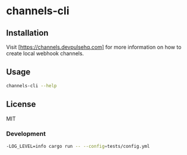 # channels-cli

## Installation

Visit [https://channels.devpulsehq.com] for more information on how to create local webhook channels.

## Usage

```bash
channels-cli --help
```

## License

MIT

### Development

```bash
-LOG_LEVEL=info cargo run -- --config=tests/config.yml
```
